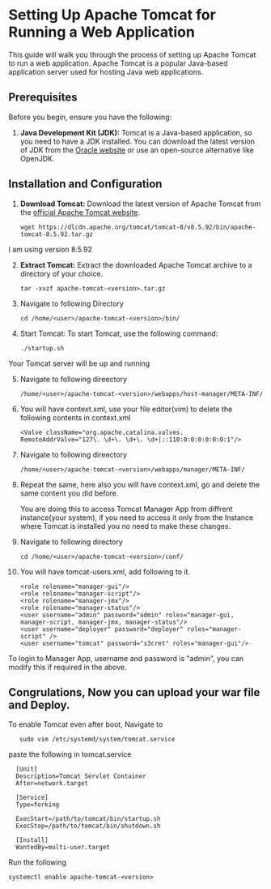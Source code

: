 # Setting Up Apache Tomcat for Running a Web Application

This guide will walk you through the process of setting up Apache Tomcat to run a web application. Apache Tomcat is a popular Java-based application server used for hosting Java web applications.

## Prerequisites

Before you begin, ensure you have the following:

1. **Java Development Kit (JDK):** Tomcat is a Java-based application, so you need to have a JDK installed. You can download the latest version of JDK from the [Oracle website](https://www.oracle.com/java/technologies/javase-downloads.html) or use an open-source alternative like OpenJDK.

## Installation and Configuration

1. **Download Tomcat:** Download the latest version of Apache Tomcat from the [official Apache Tomcat website](https://tomcat.apache.org/download-10.cgi).

   ```shell
   wget https://dlcdn.apache.org/tomcat/tomcat-8/v8.5.92/bin/apache-tomcat-8.5.92.tar.gz

  I am using version 8.5.92 
  
2. **Extract Tomcat:** Extract the downloaded Apache Tomcat archive to a directory of your choice.

   ```shell
   tar -xvzf apache-tomcat-<version>.tar.gz

3. Navigate to following Directory

    ```shell
    cd /home/<user>/apache-tomcat-<version>/bin/

4. Start Tomcat: To start Tomcat, use the following command:

    ```shell
    ./startup.sh

Your Tomcat server will be up and running

5. Navigate to following direectory

    ```shell
    /home/<user>/apache-tomcat-<version>/webapps/host-manager/META-INF/
    
6. You will have context.xml, use your file editor(vim) to delete the following contents in context.xml
   
    ```shell
    <Valve className="org.apache.catalina.valves. RemoteAddrValve="127\. \d+\. \d+\. \d+|::110:0:0:0:0:0:0:1"/>

7. Navigate to following direectory

    ```shell
    /home/<user>/apache-tomcat-<version>/webapps/manager/META-INF/

8. Repeat the same, here also you will have context.xml, go and delete the same content you did before.

   You are doing this to access Tomcat Manager App from diffrent instance(your system), if you need to access it only from the Instance where Tomcat is installed you no need to make these changes.

10. Navigate to following directory

    ```shell
    cd /home/<user>/apache-tomcat-<version>/conf/

11. You will have tomcat-users.xml, add following to it.

     ```shell
    <role rolename="manager-gui"/>
    <role rolename="manager-script"/>
    <role rolename="manager-jmx"/>
    <role rolename="manager-status"/>
    <user username="admin" password="admin" roles="manager-gui, manager-script, manager-jmx, manager-status"/>
    <user username="deployer" password="deployer" roles="manager-script" />
    <user username="tomcat" password="s3cret" roles="manager-gui"/>

  To login to Manager App, username and password is "admin", you can modify this if required in the above.

  ## Congrulations, Now you can upload your war file and Deploy.

  To enable Tomcat even after boot, Navigate to

   ```shell
      sudo vim /etc/systemd/system/tomcat.service
```
   paste the following in tomcat.service

 ```shell
   [Unit]
   Description=Tomcat Servlet Container
   After=network.target

   [Service] 
   Type=forking

   ExecStart=/path/to/tomcat/bin/startup.sh
   ExecStop=/path/to/tomcat/bin/shutdown.sh

   [Install]
   WantedBy=multi-user.target
```
Run the following

```shell
systemctl enable apache-tomcat-<version>
```
